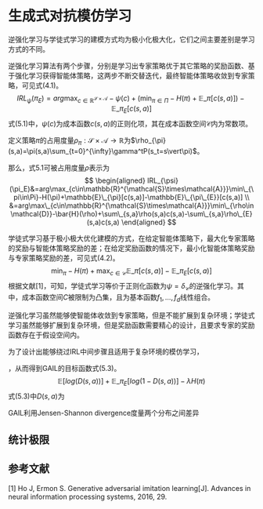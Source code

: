 # 生成式对抗模仿学习

逆强化学习与学徒式学习的建模方式均为极小化极大化，它们之间主要差别是学习方式的不同。

逆强化学习算法有两个步骤，分别是学习出专家策略优于其它策略的奖励函数、基于强化学习获得智能体策略，这两步不断交替迭代，最终智能体策略收敛到专家策略，可见式(4.1)。
$$
\begin{equation}
IRL_{\psi}(\pi_E)=arg\max_{c\in\mathbb{R}^{\mathcal{S}\times\mathcal{A}}}-\psi(c)+(\min_{\pi\in\Pi}-H(\pi)+\mathbb{E}\_{\pi}[c(s,a)])-\mathbb{E}\_{\pi_E}[c(s,a)]\tag{5.1}
\end{equation}
$$
式(5.1)中，$\psi(c)$为成本函数$c(s,a)$的正则化项，其在成本函数空间$\mathcal{C}$内为常数项。

定义策略$\pi$的占用度量$\rho_{\pi}:\mathcal{S}\times\mathcal{A}\to\mathbb{R}$为$\rho_{\pi}(s,a)=\pi(s,a)\sum_{t=0}^{\infty}\gamma^tP(s_t=s\vert\pi)$。

那么，式5.1可被占用度量$\rho$表示为
$$
\begin{aligned}
IRL_{\psi}(\pi_E)&=arg\max_{c\in\mathbb{R}^{\mathcal{S}\times\mathcal{A}}}\min\_{\pi\in\Pi}-H(\pi)+\mathbb{E}\_{\pi}[c(s,a)]-\mathbb{E}\_{\pi\_{E}}[c(s,a)] \\
&=arg\max\_{c\in\mathbb{R}^{\mathcal{S}\times\mathcal{A}}}\min\_{\rho\in\mathcal{D}}-\bar{H}(\rho)+\sum\_{s,a}\rho(s,a)c(s,a)-\sum\_{s,a}\rho\_{E}(s,a)c(s,a)
\end{aligned}
$$


学徒式学习基于极小极大优化建模的方式，在给定智能体策略下，最大化专家策略的奖励与智能体策略奖励的差；在给定奖励函数的情况下，最小化智能体策略奖励与专家策略奖励的差，可见式(4.2)。
$$
\begin{equation}
\min_{\pi} -H(\pi)+\max_{c\in\mathcal{C}}\mathbb{E}\_{\pi}[c(s,a)]-\mathbb{E}\_{\pi_E}[c(s,a)]\tag{5.2}
\end{equation}
$$
根据文献[1]，可知，学徒式学习等价于正则化函数为$\psi=\delta_{\mathcal{C}}$的逆强化学习。其中，成本函数空间$C$被限制为凸集，且为基本函数$f_1,\dots,f_d$线性组合。

逆强化学习虽然能够使智能体收敛到专家策略，但是不能扩展到复杂环境；学徒式学习虽然能够扩展到复杂环境，但是奖励函数需要精心的设计，且要求专家的奖励函数存在于假设空间内。

为了设计出能够绕过IRL中间步骤且适用于复杂环境的模仿学习，

，从而得到GAIL的目标函数式(5.3)。
$$
\begin{equation}
\mathbb{E}[log(D(s,a))]+\mathbb{E}\_{\pi_E}[log(1-D(s,a))]-\lambda H(\pi)\tag{5.3}
\end{equation}
$$
式(5.3)中$D(s,a)$为

GAIL利用Jensen-Shannon divergence度量两个分布之间差异



## 统计极限





## 参考文献

[1] Ho J, Ermon S. Generative adversarial imitation learning[J]. Advances in neural information processing systems, 2016, 29.
